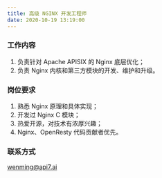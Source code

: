 ```yaml
---
title: 高级 NGINX 开发工程师
date: 2020-10-19 13:19:00
---
```


### 工作内容

1. 负责针对 Apache APISIX 的 Nginx 底层优化；
2. 负责 Nginx 内核和第三方模块的开发、维护和升级。

### 岗位要求

1. 熟悉 Nginx 原理和具体实现；
2. 开发过 Nginx C 模块；
3. 热爱开源，对技术有浓厚兴趣；
4. Nginx、OpenResty 代码贡献者优先。

### 联系方式

[wenming@api7.ai](mailto:wenming@api7.ai)

